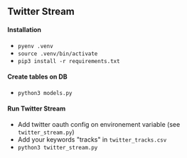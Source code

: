 ## Twitter Stream

#### Installation
- `pyenv .venv`
- `source .venv/bin/activate`
- `pip3 install -r requirements.txt`

#### Create tables on DB
- `python3 models.py` 

#### Run Twitter Stream
- Add twitter oauth config on environement variable (see `twitter_stream.py`)
- Add your keywords "tracks" in `twitter_tracks.csv`
- `python3 twitter_stream.py`
